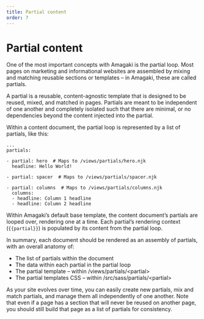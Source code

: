 ```yaml
---
title: Partial content
order: 7
---
```

# Partial content

One of the most important concepts with Amagaki is the partial loop. Most pages
on marketing and informational websites are assembled by mixing and matching
reusable sections or templates – in Amagaki, these are called partials.

A partial is a reusable, content-agnostic template that is designed to be
reused, mixed, and matched in pages. Partials are meant to be independent of one
another and completely isolated such that there are minimal, or no dependencies
beyond the content injected into the partial.

Within a content document, the partial loop is represented by a list of
partials, like this:


```
...
partials:

- partial: hero  # Maps to /views/partials/hero.njk
  headline: Hello World!

- partial: spacer  # Maps to /views/partials/spacer.njk

- partial: columns  # Maps to /views/partials/columns.njk
  columns: 
  - headline: Column 1 headline
  - headline: Column 2 headline
```

Within Amagaki’s default base template, the content document’s partials are
looped over, rendering one at a time. Each partial’s rendering context
(`{{partial}}`) is populated by its content from the partial loop.

In summary, each document should be rendered as an assembly of partials, with an
overall anatomy of:

*   The list of partials within the document
*   The data within each partial in the partial loop
*   The partial template – within /views/partials/&lt;partial>
*   The partial templates CSS – within /src/sass/partials/&lt;partial>

As your site evolves over time, you can easily create new partials, mix and
match partials, and manage them all independently of one another. Note that even
if a page has a section that will never be reused on another page, you should
still build that page as a list of partials for consistency.
